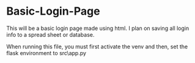 # Basic-Login-Page
This will be a basic login page made using html. I plan on saving all login info to a spread sheet or database.

When running this file, you must first activate the venv and then, set the flask environment to src\app.py